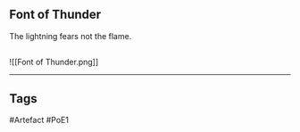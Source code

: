 ## Font of Thunder
The lightning fears not the flame.
##
![[Font of Thunder.png]]

---
## Tags
#Artefact
#PoE1